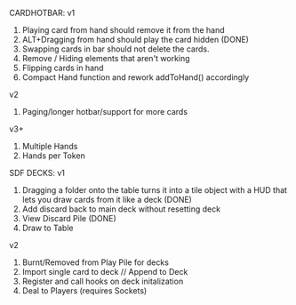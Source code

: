 CARDHOTBAR:
v1
1. Playing card from hand should remove it from the hand
2. ALT+Dragging from hand should play the card hidden (DONE)
3. Swapping cards in bar should not delete the cards.
4. Remove / Hiding elements that aren't working 
5. Flipping cards in hand
6. Compact Hand function and rework addToHand() accordingly

v2
1. Paging/longer hotbar/support for more cards

v3+
1. Multiple Hands
2. Hands per Token

SDF DECKS:
v1
1. Dragging a folder onto the table turns it into a tile object with a HUD that lets you draw cards from it like a deck (DONE)
2. Add discard back to main deck without resetting deck
3. View Discard Pile (DONE)
4. Draw to Table

v2
1. Burnt/Removed from Play Pile for decks 
2. Import single card to deck // Append to Deck
3. Register and call hooks on deck initalization
4. Deal to Players (requires Sockets)